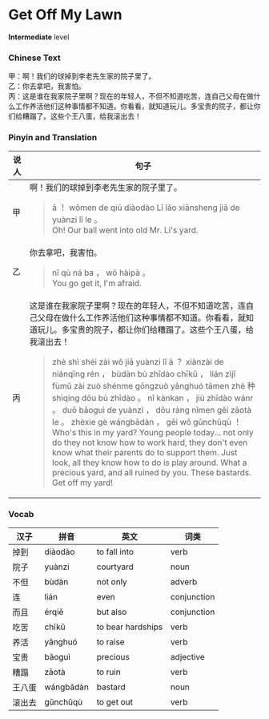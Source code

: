 # Get Off My Lawn
**Intermediate** level
### Chinese Text
甲：啊！我们的球掉到李老先生家的院子里了。<br />乙：你去拿吧，我害怕。<br />丙：这是谁在我家院子里啊？现在的年轻人，不但不知道吃苦，连自己父母在做什么工作养活他们这种事情都不知道。你看看，就知道玩儿。多宝贵的院子，都让你们给糟蹋了。这些个王八蛋，给我滚出去！

### Pinyin and Translation
|说人|句子|
|----|----|
|甲|啊！我们的球掉到李老先生家的院子里了。<blockquote>ā ！ wǒmen de qiú diàodào Lǐ lǎo xiānsheng jiā de yuànzi lǐ le 。<br />Oh! Our ball went into old Mr. Li's yard.</blockquote>|
|乙|你去拿吧，我害怕。<blockquote>nǐ qù ná ba ， wǒ hàipà 。<br />You go get it, I'm afraid.</blockquote>|
|丙|这是谁在我家院子里啊？现在的年轻人，不但不知道吃苦，连自己父母在做什么工作养活他们这种事情都不知道。你看看，就知道玩儿。多宝贵的院子，都让你们给糟蹋了。这些个王八蛋，给我滚出去！<blockquote>zhè shì shéi zài wǒ jiā yuànzi lǐ ā ？ xiànzài de niánqīng rén ， bùdàn bù zhīdào chīkǔ ， lián zìjǐ fùmǔ zài zuò shénme gōngzuò yǎnghuó tāmen zhè 种 shìqing dōu bù zhīdào 。 nǐ kànkan ， jiù zhīdào wánr 。 duō bǎoguì de yuànzi ， dōu ràng nǐmen gěi zāotà le 。 zhèxie gè wángbādàn ， gěi wǒ gǔnchūqù ！<br />Who's this in my yard? Young people today... not only do they not know how to work hard, they don't even know what their parents do to support them. Just look, all they know how to do is play around. What a precious yard, and all ruined by you. These bastards. Get off my yard!</blockquote>|
### Vocab
|汉子|拼音|英文|词类|
|----|----|----|----|
|掉到|diàodào|to fall into|verb|
|院子|yuànzi|courtyard|noun|
|不但|bùdàn|not only|adverb|
|连|lián|even|conjunction|
|而且|érqiě|but also|conjunction|
|吃苦|chīkǔ|to bear hardships|verb|
|养活|yǎnghuó|to raise|verb|
|宝贵|bǎoguì|precious|adjective|
|糟蹋|zāotà|to ruin|verb|
|王八蛋|wángbādàn|bastard|noun|
|滚出去|gǔnchūqù|to get out|verb|